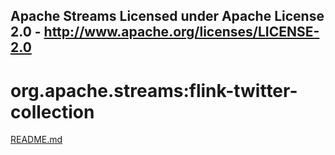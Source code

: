 Apache Streams
Licensed under Apache License 2.0 - http://www.apache.org/licenses/LICENSE-2.0
--------------------------------------------------------------------------------

org.apache.streams:flink-twitter-collection
===========================================

[README.md](src/site/markdown/index.md "README")
